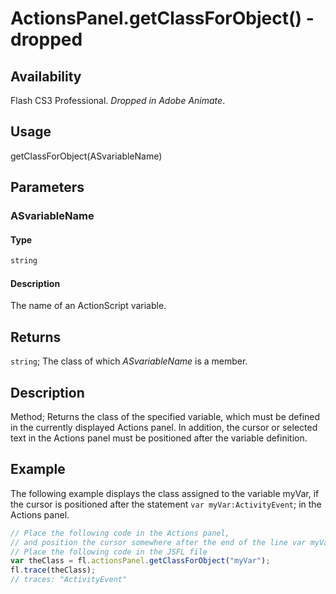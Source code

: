 # ActionsPanel.getClassForObject() - dropped

## Availability

Flash CS3 Professional. *Dropped in Adobe Animate*.

## Usage

getClassForObject(ASvariableName)

## Parameters

### **ASvariableName**

#### Type

```typescript
string
```

#### Description

The name of an ActionScript variable.

## Returns

`string`; The class of which *ASvariableName* is a member.

## Description

Method; Returns the class of the specified variable, which must be defined in the currently displayed Actions panel. In addition, the cursor or selected text in the Actions panel must be positioned after the variable definition.

## Example

The following example displays the class assigned to the variable myVar, if the cursor is positioned after the statement `var myVar:ActivityEvent`; in the Actions panel.

```javascript
// Place the following code in the Actions panel,
// and position the cursor somewhere after the end of the line var myVar:ActivityEvent;
// Place the following code in the JSFL file
var theClass = fl.actionsPanel.getClassForObject("myVar");
fl.trace(theClass);
// traces: "ActivityEvent"
```
